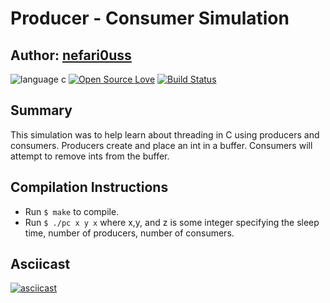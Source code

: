 #  Producer - Consumer Simulation

## Author: [nefari0uss](https://www.github.com/nefari0uss)

![language c](https://img.shields.io/badge/language-C-orange.svg "Language C")
[![Open Source Love](https://badges.frapsoft.com/os/mit/mit.svg?v=102)](https://github.com/ellerbrock/open-source-badge/)
[![Build Status](https://travis-ci.org/Nefari0uss/producer-consumer.svg?branch=master)](https://travis-ci.org/Nefari0uss/producer-consumer)
 
## Summary
This simulation was to help learn about threading in C using producers and consumers. Producers create and place an int in a buffer. Consumers will attempt to remove ints from the buffer. 

## Compilation Instructions
* Run `$ make` to compile.
* Run `$ ./pc x y x` where x,y, and z is some integer specifying the sleep time, number of producers, number of consumers.

## Asciicast
[![asciicast](https://asciinema.org/a/98427.png)](https://asciinema.org/a/98427)
